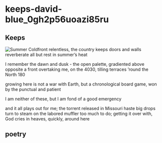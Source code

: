 # keeps-david-blue\_0gh2p56uoazi85ru

## Keeps

![Summer Coldfront](https://i.snap.as/6lyheLL.jpeg) relentless, the country keeps doors and walls reverberate all but rest in summer’s heat

I remember the dawn and dusk - the open palette, gradiented above opposite a front overtaking me, on the 4030, tilling terraces ’round the North 180

growing here is not a war with Earth, but a chronological board game, won by the punctual and patient

I am neither of these, but I am fond of a good emergency

and it all plays out for me; the torrent released in Missouri haste big drops turn to steam on the labored muffler too much to do; getting it over with, God cries in heaves, quickly, around here

## poetry

